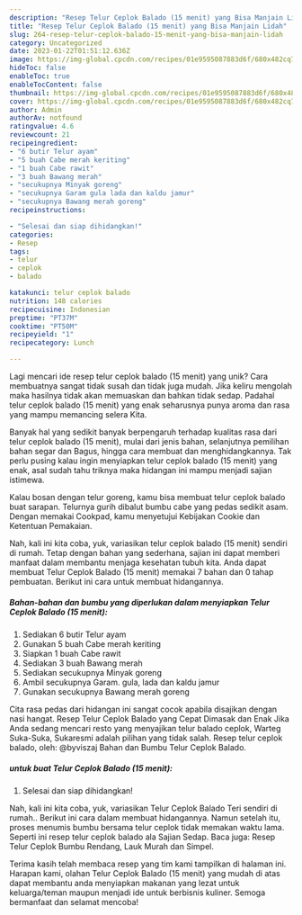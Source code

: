 ```yaml
---
description: "Resep Telur Ceplok Balado (15 menit) yang Bisa Manjain Lidah"
title: "Resep Telur Ceplok Balado (15 menit) yang Bisa Manjain Lidah"
slug: 264-resep-telur-ceplok-balado-15-menit-yang-bisa-manjain-lidah
category: Uncategorized
date: 2023-01-22T01:51:12.636Z
image: https://img-global.cpcdn.com/recipes/01e9595087883d6f/680x482cq70/telur-ceplok-balado-15-menit-foto-resep-utama.jpg
hideToc: false
enableToc: true
enableTocContent: false
thumbnail: https://img-global.cpcdn.com/recipes/01e9595087883d6f/680x482cq70/telur-ceplok-balado-15-menit-foto-resep-utama.jpg
cover: https://img-global.cpcdn.com/recipes/01e9595087883d6f/680x482cq70/telur-ceplok-balado-15-menit-foto-resep-utama.jpg
author: Admin
authorAv: notfound
ratingvalue: 4.6
reviewcount: 21
recipeingredient:
- "6 butir Telur ayam"
- "5 buah Cabe merah keriting"
- "1 buah Cabe rawit"
- "3 buah Bawang merah"
- "secukupnya Minyak goreng"
- "secukupnya Garam gula lada dan kaldu jamur"
- "secukupnya Bawang merah goreng"
recipeinstructions:

- "Selesai dan siap dihidangkan!"
categories:
- Resep
tags:
- telur
- ceplok
- balado

katakunci: telur ceplok balado 
nutrition: 148 calories
recipecuisine: Indonesian
preptime: "PT37M"
cooktime: "PT50M"
recipeyield: "1"
recipecategory: Lunch

---
```





Lagi mencari ide resep telur ceplok balado (15 menit) yang unik? Cara membuatnya sangat tidak susah dan tidak juga mudah. Jika keliru mengolah maka hasilnya tidak akan memuaskan dan bahkan tidak sedap. Padahal telur ceplok balado (15 menit) yang enak seharusnya punya aroma dan rasa yang mampu memancing selera Kita.





Banyak hal yang sedikit banyak berpengaruh terhadap kualitas rasa dari telur ceplok balado (15 menit), mulai dari jenis bahan, selanjutnya pemilihan bahan segar dan Bagus, hingga cara membuat dan menghidangkannya. Tak perlu pusing kalau ingin menyiapkan telur ceplok balado (15 menit) yang enak,      asal sudah tahu triknya maka hidangan ini mampu menjadi sajian istimewa.














Kalau bosan dengan telur goreng, kamu bisa membuat telur ceplok balado buat sarapan. Telurnya gurih dibalut bumbu cabe yang pedas sedikit asam. Dengan memakai Cookpad, kamu menyetujui Kebijakan Cookie dan Ketentuan Pemakaian.






Nah, kali ini kita coba, yuk, variasikan telur ceplok balado (15 menit) sendiri di rumah. Tetap dengan bahan yang sederhana, sajian ini dapat memberi manfaat dalam membantu menjaga kesehatan tubuh kita. Anda dapat membuat Telur Ceplok Balado (15 menit) memakai 7 bahan dan 0 tahap pembuatan. Berikut ini cara untuk membuat hidangannya.

<!--inarticleads1-->

##### Bahan-bahan dan bumbu yang diperlukan dalam menyiapkan Telur Ceplok Balado (15 menit):

1. Sediakan 6 butir Telur ayam
1. Gunakan 5 buah Cabe merah keriting
1. Siapkan 1 buah Cabe rawit
1. Sediakan 3 buah Bawang merah
1. Sediakan secukupnya Minyak goreng
1. Ambil secukupnya Garam. gula, lada dan kaldu jamur
1. Gunakan secukupnya Bawang merah goreng


Cita rasa pedas dari hidangan ini sangat cocok apabila disajikan dengan nasi hangat. Resep Telur Ceplok Balado yang Cepat Dimasak dan Enak Jika Anda sedang mencari resto yang menyajikan telur balado ceplok, Warteg Suka-Suka, Sukaresmi adalah pilihan yang tidak salah. Resep telur ceplok balado, oleh: @byviszaj Bahan dan Bumbu Telur Ceplok Balado. 

<!--inarticleads2-->

#####  untuk buat Telur Ceplok Balado (15 menit):


1. Selesai dan siap dihidangkan!

Nah, kali ini kita coba, yuk, variasikan Telur Ceplok Balado Teri sendiri di rumah.. Berikut ini cara dalam membuat hidangannya. Namun setelah itu, proses menumis bumbu bersama telur ceplok tidak memakan waktu lama. Seperti ini resep telur ceplok balado ala Sajian Sedap. Baca juga: Resep Telur Ceplok Bumbu Rendang, Lauk Murah dan Simpel. 

Terima kasih telah membaca resep yang tim kami tampilkan di halaman ini. Harapan kami, olahan Telur Ceplok Balado (15 menit) yang mudah di atas dapat membantu anda menyiapkan makanan yang lezat untuk keluarga/teman maupun menjadi ide untuk berbisnis kuliner. Semoga bermanfaat dan selamat mencoba!
